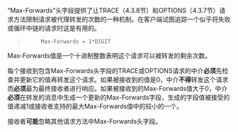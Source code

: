 “Max-Forwards”头字段提供了让TRACE（4.3.8节）和OPTIONS（4.3.7节）请求方法限制请求被代理转发的次数的一种机制。在客户端试图追踪一个似乎将失败或循环中链的请求时这是有用的。

> ```
>      Max-Forwards = 1*DIGIT
> ```

Max-Forwards值是一个十进制整数表明这个请求可以被转发的剩余次数。

每个接收到包含Max-Forwards头字段的TRACE或OPTIONS请求的中介**必须**先检查并更新它的值再转发这个请求。如果被接收到的值是0，中介**不得**转发这个请求而**必须**最为最终接收者进行响应。如果被接收到的Max-Forwards值大于0，中介**必须**在转发的消息中生成一个更新的Max-Forwards字段，生成的字段值被接受的值递减1或接收者支持的最大Max-Forwards值中的较小的一个。

接收者**可能**忽略其他请求方法中Max-Forwards头字段。